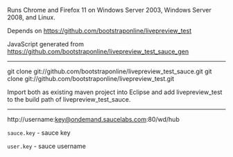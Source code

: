 Runs Chrome and Firefox 11 on Windows Server 2003, Windows Server 2008, and Linux.

Depends on https://github.com/bootstraponline/livepreview_test

JavaScript generated from https://github.com/bootstraponline/livepreview_test_sauce_gen

---

git clone git://github.com/bootstraponline/livepreview_test_sauce.git
git clone git://github.com/bootstraponline/livepreview_test.git

Import both as existing maven project into Eclipse and add livepreview_test to the build path of livepreview_test_sauce.

---

http://username:key@ondemand.saucelabs.com:80/wd/hub

`sauce.key` - sauce key

`user.key` - sauce username
